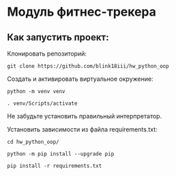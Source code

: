 # Модуль фитнес-трекера

## Как запустить проект:

Клонировать репозиторий:
```
git clone https://github.com/blink18iii/hw_python_oop
```
Cоздать и активировать виртуальное окружение:
```
python -m venv venv

. venv/Scripts/activate
```
Не забудьте установить правильный интерпретатор.

Установить зависимости из файла requirements.txt:
```
cd hw_python_oop/

python -m pip install --upgrade pip

pip install -r requirements.txt
```

